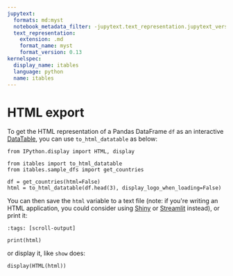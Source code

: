 ```yaml
---
jupytext:
  formats: md:myst
  notebook_metadata_filter: -jupytext.text_representation.jupytext_version
  text_representation:
    extension: .md
    format_name: myst
    format_version: 0.13
kernelspec:
  display_name: itables
  language: python
  name: itables
---
```


# HTML export

To get the HTML representation of a Pandas DataFrame `df` as an interactive [DataTable](https://datatables.net/), you can use `to_html_datatable` as below:

```{code-cell}
from IPython.display import HTML, display

from itables import to_html_datatable
from itables.sample_dfs import get_countries

df = get_countries(html=False)
html = to_html_datatable(df.head(3), display_logo_when_loading=False)
```

You can then save the `html` variable to a text file (note: if you're writing an HTML application, you could consider using [Shiny](shiny.md) or [Streamlit](streamlit.md) instead), or print it:

```{code-cell}
:tags: [scroll-output]

print(html)
```

or display it, like `show` does:

```{code-cell}
display(HTML(html))
```
